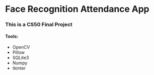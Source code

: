 <h1>Face Recognition Attendance App</h1>
<h3>This is a CS50 Final Project</h3>
<h4>Tools:</h4>
<ul>
  <li>OpenCV</li>
  <li>Pillow</li>
  <li>SQLite3</li>
  <li>Numpy</li>
  <li>tkinter</li>
</ul>
